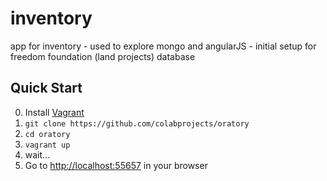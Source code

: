 # inventory
app for inventory - used to explore mongo and angularJS - initial setup for freedom foundation (land projects) database

## Quick Start
0. Install [Vagrant](https://www.vagrantup.com/downloads.html)
1. `git clone https://github.com/colabprojects/oratory`
2. `cd oratory`
3. `vagrant up`
4. wait...
5. Go to [http://localhost:55657](http://localhost:55657) in your browser
